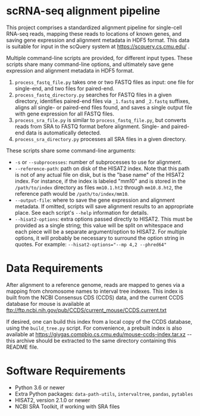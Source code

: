 # scRNA-seq alignment pipeline

This project comprises a standardized alignment pipeline for single-cell RNA-seq
reads, mapping these reads to locations of known genes, and saving gene expression
and alignment metadata in HDF5 format. This data is suitable for input in the
scQuery system at https://scquery.cs.cmu.edu/ .

Multiple command-line scripts are provided, for different input types. These
scripts share many command-line options, and ultimately save gene expression and
alignment metadata in HDF5 format.

1. `process_fastq_file.py` takes one or two FASTQ files as input: one file for
   single-end, and two files for paired-end.
1. `process_fastq_directory.py` searches for FASTQ files in a given directory,
   identifies paired-end files via `_1.fastq` and `_2.fastq` suffixes, aligns
   all single- or paired-end files found, and saves a single output file with
   gene expression for all FASTQ files.
1. `process_sra_file.py` is similar to `process_fastq_file.py`, but converts
   reads from SRA to FASTQ format before alignment. Single- and paired-end data
   is automatically detected.
1. `process_sra_directory.py` processes all SRA files in a given directory.

These scripts share some command-line arguments:

* `-s` or `--subprocesses`: number of subprocesses to use for alignment.
* `--reference-path`: path on disk of the HISAT2 index. Note that this path is
  not of any actual file on disk, but is the "base name" of the HISAT2 index.
  For instance, if the index is labeled "mm10" and is stored in the
  `/path/to/index` directory as files `mm10.1.ht2` through `mm10.8.ht2`, the
  reference path would be `/path/to/index/mm10`.
* `--output-file`: where to save the gene expression and alignment metadata.
  If omitted, scripts will save alignment results to an appropriate place. See
  each script's `--help` information for details.
* `--hisat2-options`: extra options passed directly to HISAT2. This must be
  provided as a single string; this value will be split on whitespace and each
  piece will be a separate argument/option to HISAT2. For multiple options,
  it will probably be necessary to surround the option string in quotes. For
  example: `--hisat2-options="--mp 4,2 --phred64"`

# Data Requirements

After alignment to a reference genome, reads are mapped to genes via a mapping from
chromosome names to interval tree indexes. This index is built from the NCBI
Consensus CDS (CCDS) data, and the current CCDS database for mouse is available at
ftp://ftp.ncbi.nih.gov/pub/CCDS/current_mouse/CCDS.current.txt

If desired, one can build this index from a local copy of the CCDS database, using
the `build_tree.py` script. For convenience, a prebuilt index is also available at
https://giygas.compbio.cs.cmu.edu/mouse-ccds-index.tar.xz -- this archive should
be extracted to the same directory containing this README file.

# Software Requirements

* Python 3.6 or newer
* Extra Python packages: `data-path-utils`, `intervaltree`, `pandas`, `pytables`
* HISAT2, version 2.1.0 or newer
* NCBI SRA Toolkit, if working with SRA files
